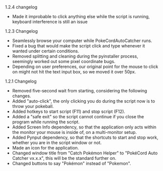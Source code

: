 1.2.4 changelog
- Made it improbable to click anything else while the script is running, keyboard interference is still an issue

1.2.3 Changelog
- Seamlessly browse your computer while PokeCordAutoCatcher runs.
- Fixed a bug that would make the script click and type whenever it wanted under certain conditions.
- Removed splitting and cleaning during the pyinstaller process, seemingly worked out some pixel coordinate bugs.
- Depending on user preferences, our original point for the mouse to click on might not hit the text input box, so we moved it over 50px.

1.2.1 Changelog
- Removed five-second wait from starting, considering the following changes.
- Added "auto-click", the only clicking you do during the script now is to throw your pokeball.
- Added hotkeys to start script (F11) and stop script (F12).
- Added a "safe exit" so the script cannot continue if you close the program while running the script.
- Added Screen Info dependency, so that the application only acts within the monitor your mouse is inside of, on a multi-monitor setup.
- Added Pynput dependency, so that the shortcuts to start and stop work, whether you are in the script window or not.
- Made an icon for the application.
- Changed window title from "Catch Pokémon Helper" to "PokéCord Auto Catcher vx.x.x", this will be the standard further on.
- Changed buttons to say "Pokémon" instead of "Pokemon".